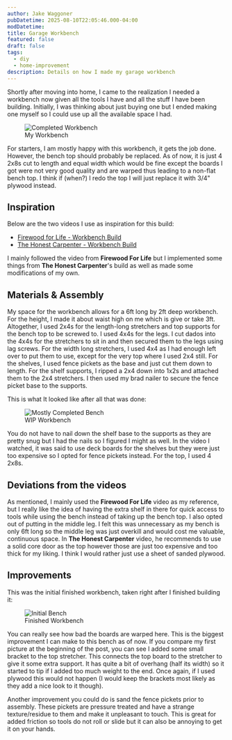 ```yaml
---
author: Jake Waggoner
pubDatetime: 2025-08-10T22:05:46.000-04:00
modDatetime:
title: Garage Workbench
featured: false
draft: false
tags:
  - diy
  - home-improvement
description: Details on how I made my garage workbench
---
```


Shortly after moving into home, I came to the realization I needed a workbench now given all the tools I have and all the stuff I have been building. Initially, I was thinking about just buying one but I ended making one myself so I could use up all the available space I had.

<figure>
  <img src="/assets/workbench/done.jpg" alt="Completed Workbench" />
  <figcaption class="text-center">My Workbench</figcaption>
</figure>

For starters, I am mostly happy with this workbench, it gets the job done. However, the bench top should probably be replaced. As of now, it is just 4 2x8s cut to length and equal width which would be fine except the boards I got were not very good quality and are warped thus leading to a non-flat bench top. I think if (when?) I redo the top I will just replace it with 3/4" plywood instead.

## Inspiration

Below are the two videos I use as inspiration for this build:

- [Firewood for Life - Workbench Build](https://youtu.be/CnQ53Agu2qY?si=doywOHZQKMXvSAw0)
- [The Honest Carpenter - Workbench Build](https://youtu.be/00Q2vQZFbu4?si=H0lJA56PjdU92C_O)

I mainly followed the video from **Firewood For Life** but I implemented some things from **The Honest Carpenter**'s build as well as made some modifications of my own.

## Materials & Assembly

My space for the workbench allows for a 6ft long by 2ft deep workbench. For the height, I made it about waist high on me which is give or take 3ft. Altogether, I used 2x4s for the length-long stretchers and top supports for the bench top to be screwed to. I used 4x4s for the legs. I cut dados into the 4x4s for the stretchers to sit in and then secured them to the legs using lag screws. For the width long stretchers, I used 4x4 as I had enough left over to put them to use, except for the very top where I used 2x4 still. For the shelves, I used fence pickets as the base and just cut them down to length. For the shelf supports, I ripped a 2x4 down into 1x2s and attached them to the 2x4 stretchers. I then used my brad nailer to secure the fence picket base to the supports.

This is what It looked like after all that was done:

<figure>
  <img src="/assets/workbench/no-top.jpg" alt="Mostly Completed Bench" />
  <figcaption class="text-center">WIP Workbench</figcaption>
</figure>

You do not have to nail down the shelf base to the supports as they are pretty snug but I had the nails so I figured I might as well. In the video I watched, it was said to use deck boards for the shelves but they were just too expensive so I opted for fence pickets instead. For the top, I used 4 2x8s.

## Deviations from the videos

As mentioned, I mainly used the **Firewood For Life** video as my reference, but I really like the idea of having the extra shelf in there for quick access to tools while using the bench instead of taking up the bench top. I also opted out of putting in the middle leg. I felt this was unnecessary as my bench is only 6ft long so the middle leg was just overkill and would cost me valuable, continuous space. In **The Honest Carpenter** video, he recommends to use a solid core door as the top however those are just too expensive and too thick for my liking. I think I would rather just use a sheet of sanded plywood.

## Improvements

This was the initial finished workbench, taken right after I finished building it:

<figure>
  <img src="/assets/workbench/assembled.jpg" alt="Initial Bench" />
  <figcaption class="text-center">Finished Workbench</figcaption>
</figure>

You can really see how bad the boards are warped here. This is the biggest improvement I can make to this bench as of now. If you compare my first picture at the beginning of the post, you can see I added some small bracket to the top stretcher. This connects the top board to the stretcher to give it some extra support. It has quite a bit of overhang (half its width) so it started to tip if I added too much weight to the end. Once again, if I used plywood this would not happen (I would keep the brackets most likely as they add a nice look to it though).

Another improvement you could do is sand the fence pickets prior to assembly. These pickets are pressure treated and have a strange texture/residue to them and make it unpleasant to touch. This is great for added friction so tools do not roll or slide but it can also be annoying to get it on your hands.
